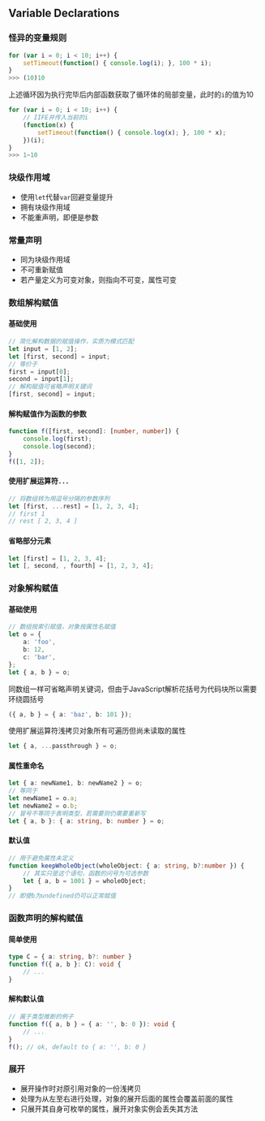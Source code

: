 ## Variable Declarations

### 怪异的变量规则

```typescript
for (var i = 0; i < 10; i++) {
    setTimeout(function() { console.log(i); }, 100 * i);
}
>>> (10)10
```

上述循环因为执行完毕后内部函数获取了循环体的局部变量，此时的`i`的值为10

```typescript
for (var i = 0; i < 10; i++) {
    // IIFE并传入当前的i
    (function(x) {
        setTimeout(function() { console.log(x); }, 100 * x);
    })(i);
}
>>> 1~10
```

### 块级作用域

* 使用`let`代替`var`回避变量提升
* 拥有块级作用域
* 不能重声明，即便是参数

### 常量声明

* 同为块级作用域
* 不可重新赋值
* 若产量定义为可变对象，则指向不可变，属性可变


### 数组解构赋值

#### 基础使用

```typescript
// 简化解构数据的赋值操作，实质为模式匹配
let input = [1, 2];
let [first, second] = input;
// 等价于
first = input[0];
second = input[1];
// 解构赋值可省略声明关键词
[first, second] = input;
```

#### 解构赋值作为函数的参数

```typescript
function f([first, second]: [number, number]) {
    console.log(first);
    console.log(second);
}
f([1, 2]);
```

#### 使用扩展运算符`...`

```typescript
// 将数组转为用逗号分隔的参数序列
let [first, ...rest] = [1, 2, 3, 4];
// first 1
// rest [ 2, 3, 4 ]
```

#### 省略部分元素

```typescript
let [first] = [1, 2, 3, 4];
let [, second, , fourth] = [1, 2, 3, 4];
```

### 对象解构赋值

#### 基础使用

```typescript
// 数组按索引赋值，对象按属性名赋值
let o = {
    a: 'foo',
    b: 12,
    c: 'bar',
};
let { a, b } = o;
```

同数组一样可省略声明关键词，但由于JavaScript解析花括号为代码块所以需要环绕圆括号

```typescript
({ a, b } = { a: 'baz', b: 101 });
```

使用扩展运算符浅拷贝对象所有可遍历但尚未读取的属性

```typescript
let { a, ...passthrough } = o;
```

#### 属性重命名

```typescript
let { a: newName1, b: newName2 } = o;
// 等同于
let newName1 = o.a;
let newName2 = o.b;
// 冒号不等同于表明类型，若需要则仍需要重新写
let { a, b }: { a: string, b: number } = o;
```

#### 默认值

```typescript
// 用于避免属性未定义
function keepWholeObject(wholeObject: { a: string, b?:number }) {
    // 其实只是这个语句，函数的问号为可选参数
    let { a, b = 1001 } = wholeObject;
}
// 即使b为undefined仍可以正常赋值
```

### 函数声明的解构赋值

#### 简单使用

```typescript
type C = { a: string, b?: number }
function f({ a, b }: C): void {
    // ...
}
```

#### 解构默认值

```typescript
// 属于类型推断的例子
function f({ a, b } = { a: '', b: 0 }): void {
    // ...
}
f(); // ok, default to { a: '', b: 0 }
```

### 展开

* 展开操作时对原引用对象的一份浅拷贝
* 处理为从左至右进行处理，对象的展开后面的属性会覆盖前面的属性
* 只展开其自身可枚举的属性，展开对象实例会丢失其方法
